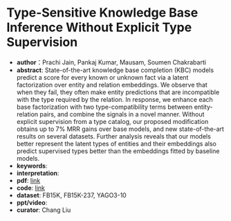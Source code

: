 # Type-Sensitive Knowledge Base Inference Without Explicit Type Supervision
* **author**：Prachi Jain, Pankaj Kumar, Mausam, Soumen Chakrabarti
* **abstract**: State-of-the-art knowledge base completion (KBC) models predict a score for every known or unknown fact via a latent factorization over entity and relation embeddings. We observe that when they fail, they often make entity predictions that are incompatible with the type required by the relation. In response, we enhance each base factorization with two type-compatibility terms between entity-relation pairs, and combine the signals in a novel manner. Without explicit supervision from a type catalog, our proposed modification obtains up to 7% MRR gains over base models, and new state-of-the-art results on several datasets. Further analysis reveals that our models better represent the latent types of entities and their embeddings also predict supervised types better than the embeddings fitted by baseline models.
* **keywords**: 
* **interpretation**: 
* **pdf**:  [link](https://www.aclweb.org/anthology/P18-2013.pdf)
* **code**: [link](https://github.com/dair-iitd/KBI)
* **dataset**: FB15K, FB15K-237, YAGO3-10
* **ppt/video**: 
* **curator**: Chang Liu
